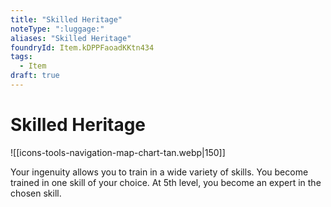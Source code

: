 ```yaml
---
title: "Skilled Heritage"
noteType: ":luggage:"
aliases: "Skilled Heritage"
foundryId: Item.kDPPFaoadKKtn434
tags:
  - Item
draft: true
---
```


# Skilled Heritage
![[icons-tools-navigation-map-chart-tan.webp|150]]

Your ingenuity allows you to train in a wide variety of skills. You become trained in one skill of your choice. At 5th level, you become an expert in the chosen skill.
